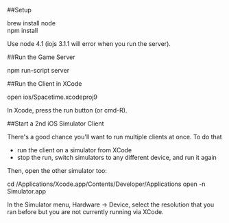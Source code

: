 ##Setup

brew install node  
npm install

Use node 4.1 (iojs 3.1.1 will error when you run the server).

##Run the Game Server

npm run-script server

##Run the Client in XCode

open ios/Spacetime.xcodeproj9

In Xcode, press the run button (or cmd-R). 

##Start a 2nd iOS Simulator Client

There's a good chance you'll want to run multiple clients at once. To do that

* run the client on a simulator from XCode 
* stop the run, switch simulators to any different device, and run it again

Then, open the other simulator too:

cd /Applications/Xcode.app/Contents/Developer/Applications
open -n Simulator.app

In the Simulator menu, Hardware -> Device, select the resolution that you ran before but you are not currently running via XCode.
